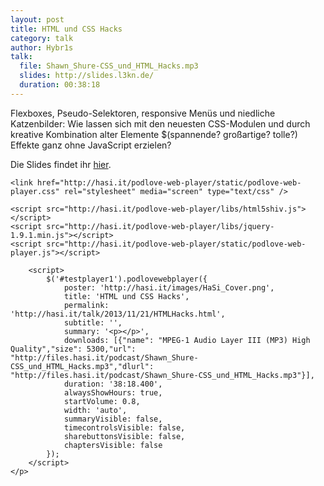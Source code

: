 ```yaml
---
layout: post
title: HTML und CSS Hacks
category: talk
author: Hybr1s
talk:
  file: Shawn_Shure-CSS_und_HTML_Hacks.mp3
  slides: http://slides.l3kn.de/
  duration: 00:38:18
---
```



Flexboxes, Pseudo-Selektoren, responsive Menüs und niedliche Katzenbilder:
Wie lassen sich mit den neuesten CSS-Modulen und durch kreative Kombination alter Elemente $(spannende? großartige? tolle?) Effekte ganz ohne JavaScript erzielen?

Die Slides findet ihr [hier](http://slides.l3kn.de/).


<!-- break -->


<html>
<head>
<meta charset="utf-8" />

	<link href="http://hasi.it/podlove-web-player/static/podlove-web-player.css" rel="stylesheet" media="screen" type="text/css" />

	<script src="http://hasi.it/podlove-web-player/libs/html5shiv.js"></script>
	<script src="http://hasi.it/podlove-web-player/libs/jquery-1.9.1.min.js"></script>
	<script src="http://hasi.it/podlove-web-player/static/podlove-web-player.js"></script>
</head>

<body>
	<p>
		<audio id="testplayer1">
			<source src="http://files.hasi.it/podcast/Shawn_Shure-CSS_und_HTML_Hacks.mp3" type="audio/mpeg"></source>
		</audio>

		<script>
			$('#testplayer1').podlovewebplayer({
				poster: 'http://hasi.it/images/HaSi_Cover.png',
				title: 'HTML und CSS Hacks',
				permalink: 'http://hasi.it/talk/2013/11/21/HTMLHacks.html',
				subtitle: '',
				summary: '<p></p>',
				downloads: [{"name": "MPEG-1 Audio Layer III (MP3) High Quality","size": 5300,"url": "http://files.hasi.it/podcast/Shawn_Shure-CSS_und_HTML_Hacks.mp3","dlurl": "http://files.hasi.it/podcast/Shawn_Shure-CSS_und_HTML_Hacks.mp3"}],
				duration: '38:18.400',
				alwaysShowHours: true,
				startVolume: 0.8,
				width: 'auto',
				summaryVisible: false,
				timecontrolsVisible: false,
				sharebuttonsVisible: false,
				chaptersVisible: false
			});
		</script>
	</p>
</body>
</html>
<br />
